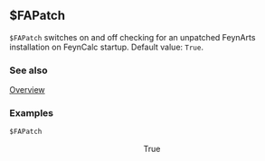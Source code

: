 ## $FAPatch

`$FAPatch` switches on and off checking for an unpatched FeynArts installation on FeynCalc startup.  Default value: `True`.

### See also

[Overview](Extra/FeynCalc.md)

### Examples

```mathematica
$FAPatch
```

$$\text{True}$$